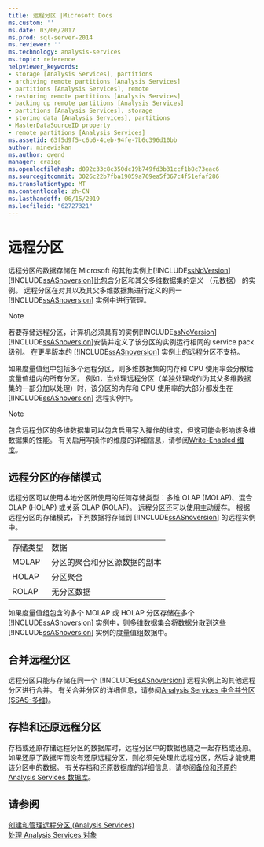 ```yaml
---
title: 远程分区 |Microsoft Docs
ms.custom: ''
ms.date: 03/06/2017
ms.prod: sql-server-2014
ms.reviewer: ''
ms.technology: analysis-services
ms.topic: reference
helpviewer_keywords:
- storage [Analysis Services], partitions
- archiving remote partitions [Analysis Services]
- partitions [Analysis Services], remote
- restoring remote partitions [Analysis Services]
- backing up remote partitions [Analysis Services]
- partitions [Analysis Services], storage
- storing data [Analysis Services], partitions
- MasterDataSourceID property
- remote partitions [Analysis Services]
ms.assetid: 63f5d9f5-c6b6-4ceb-94fe-7b6c396d10bb
author: minewiskan
ms.author: owend
manager: craigg
ms.openlocfilehash: d092c33c8c350dc19b749fd3b31ccf1b8c73eac6
ms.sourcegitcommit: 3026c22b7fba19059a769ea5f367c4f51efaf286
ms.translationtype: MT
ms.contentlocale: zh-CN
ms.lasthandoff: 06/15/2019
ms.locfileid: "62727321"
---
```

# <a name="remote-partitions"></a>远程分区
  远程分区的数据存储在 Microsoft 的其他实例上[!INCLUDE[ssNoVersion](../../includes/ssnoversion-md.md)][!INCLUDE[ssASnoversion](../../includes/ssasnoversion-md.md)]比包含分区和其父多维数据集的定义 （元数据） 的实例。 远程分区在对其以及其父多维数据集进行定义的同一 [!INCLUDE[ssASnoversion](../../includes/ssasnoversion-md.md)] 实例中进行管理。  
  
> [!NOTE]  
>  若要存储远程分区，计算机必须具有的实例[!INCLUDE[ssNoVersion](../../includes/ssnoversion-md.md)][!INCLUDE[ssASnoversion](../../includes/ssasnoversion-md.md)]安装并定义了该分区的实例运行相同的 service pack 级别。 在更早版本的 [!INCLUDE[ssASnoversion](../../includes/ssasnoversion-md.md)] 实例上的远程分区不支持。  
  
 如果度量值组中包括多个远程分区，则多维数据集的内存和 CPU 使用率会分散给度量值组内的所有分区。 例如，当处理远程分区（单独处理或作为其父多维数据集的一部分加以处理）时，该分区的内存和 CPU 使用率的大部分都发生在 [!INCLUDE[ssASnoversion](../../includes/ssasnoversion-md.md)] 远程实例中。  
  
> [!NOTE]  
>  包含远程分区的多维数据集可以包含启用写入操作的维度，但这可能会影响该多维数据集的性能。 有关启用写操作的维度的详细信息，请参阅[Write-Enabled 维度](../multidimensional-models-olap-logical-dimension-objects/write-enabled-dimensions.md)。  
  
## <a name="storage-modes-for-remote-partitions"></a>远程分区的存储模式  
 远程分区可以使用本地分区所使用的任何存储类型：多维 OLAP (MOLAP)、混合 OLAP (HOLAP) 或关系 OLAP (ROLAP)。 远程分区还可以使用主动缓存。 根据远程分区的存储模式，下列数据将存储到 [!INCLUDE[ssASnoversion](../../includes/ssasnoversion-md.md)] 的远程实例中。  
  
|||  
|-|-|  
|存储类型|数据|  
|MOLAP|分区的聚合和分区源数据的副本|  
|HOLAP|分区聚合|  
|ROLAP|无分区数据|  
  
 如果度量值组包含的多个 MOLAP 或 HOLAP 分区存储在多个 [!INCLUDE[ssASnoversion](../../includes/ssasnoversion-md.md)] 实例中，则多维数据集会将数据分散到这些 [!INCLUDE[ssASnoversion](../../includes/ssasnoversion-md.md)] 实例的度量值组数据中。  
  
## <a name="merging-remote-partitions"></a>合并远程分区  
 远程分区只能与存储在同一个 [!INCLUDE[ssASnoversion](../../includes/ssasnoversion-md.md)] 远程实例上的其他远程分区进行合并。 有关合并分区的详细信息，请参阅[Analysis Services 中合并分区&#40;SSAS-多维&#41;](../multidimensional-models/merge-partitions-in-analysis-services-ssas-multidimensional.md)。  
  
## <a name="archiving-and-restoring-remote-partitions"></a>存档和还原远程分区  
 存档或还原存储远程分区的数据库时，远程分区中的数据也随之一起存档或还原。 如果还原了数据库而没有还原远程分区，则必须先处理此远程分区，然后才能使用该分区中的数据。 有关存档和还原数据库的详细信息，请参阅[备份和还原的 Analysis Services 数据库](../multidimensional-models/backup-and-restore-of-analysis-services-databases.md)。  
  
## <a name="see-also"></a>请参阅  
 [创建和管理远程分区 (Analysis Services)](../multidimensional-models/create-and-manage-a-remote-partition-analysis-services.md)   
 [处理 Analysis Services 对象](../multidimensional-models/processing-analysis-services-objects.md)  
  
  
